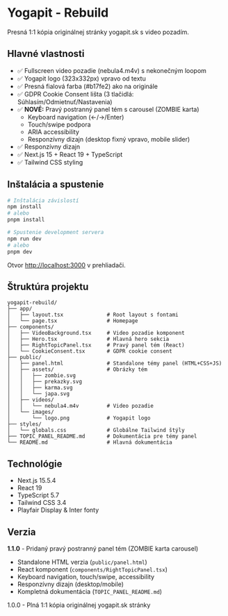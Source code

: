 # Yogapit - Rebuild

Presná 1:1 kópia originálnej stránky yogapit.sk s video pozadím.

## Hlavné vlastnosti

- ✅ Fullscreen video pozadie (nebula4.m4v) s nekonečným loopom
- ✅ Yogapit logo (323x332px) vpravo od textu
- ✅ Presná fialová farba (#b17fe2) ako na originále
- ✅ GDPR Cookie Consent lišta (3 tlačidlá: Súhlasím/Odmietnuť/Nastavenia)
- ✅ **NOVÉ:** Pravý postranný panel tém s carousel (ZOMBIE karta)
  - Keyboard navigation (←/→/Enter)
  - Touch/swipe podpora
  - ARIA accessibility
  - Responzívny dizajn (desktop fixný vpravo, mobile slider)
- ✅ Responzívny dizajn
- ✅ Next.js 15 + React 19 + TypeScript
- ✅ Tailwind CSS styling

## Inštalácia a spustenie

```bash
# Inštalácia závislostí
npm install
# alebo
pnpm install

# Spustenie development servera
npm run dev
# alebo
pnpm dev
```

Otvor [http://localhost:3000](http://localhost:3000) v prehliadači.

## Štruktúra projektu

```
yogapit-rebuild/
├── app/
│   ├── layout.tsx              # Root layout s fontami
│   └── page.tsx                # Homepage
├── components/
│   ├── VideoBackground.tsx     # Video pozadie komponent
│   ├── Hero.tsx                # Hlavná hero sekcia
│   ├── RightTopicPanel.tsx     # Pravý panel tém (React)
│   └── CookieConsent.tsx       # GDPR cookie consent
├── public/
│   ├── panel.html              # Standalone témy panel (HTML+CSS+JS)
│   ├── assets/                 # Obrázky tém
│   │   ├── zombie.svg
│   │   ├── prekazky.svg
│   │   ├── karma.svg
│   │   └── japa.svg
│   ├── videos/
│   │   └── nebula4.m4v         # Video pozadie
│   └── images/
│       └── logo.png            # Yogapit logo
├── styles/
│   └── globals.css             # Globálne Tailwind štýly
├── TOPIC_PANEL_README.md       # Dokumentácia pre témy panel
└── README.md                   # Hlavná dokumentácia
```

## Technológie

- Next.js 15.5.4
- React 19
- TypeScript 5.7
- Tailwind CSS 3.4
- Playfair Display & Inter fonty

## Verzia

**1.1.0** - Pridaný pravý postranný panel tém (ZOMBIE karta carousel)
- Standalone HTML verzia (`public/panel.html`)
- React komponent (`components/RightTopicPanel.tsx`)
- Keyboard navigation, touch/swipe, accessibility
- Responzívny dizajn (desktop/mobile)
- Kompletná dokumentácia (`TOPIC_PANEL_README.md`)

1.0.0 - Plná 1:1 kópia originálnej yogapit.sk stránky
